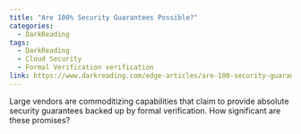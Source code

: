 ```yaml
---
title: "Are 100% Security Guarantees Possible?"
categories:
  - DarkReading
tags:
  - DarkReading
  - Cloud Security
  - Formal Verification verification
link: https://www.darkreading.com/edge-articles/are-100-security-guarantees-possible-
---
```


Large vendors are commoditizing capabilities that claim to provide absolute security guarantees backed up by formal verification. How significant are these promises?
